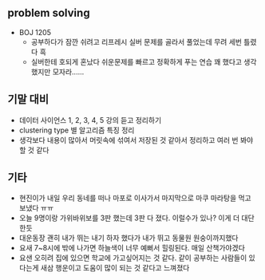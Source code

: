 ## problem solving
- BOJ 1205
  - 공부하다가 잠깐 쉬려고 리프레시 실버 문제를 골라서 풀었는데 무려 세번 틀렸다 흑 
  - 실버한테 호되게 혼났다 쉬운문제를 빠르고 정확하게 푸는 연습 꽤 했다고 생각했지만 모자라......
## 기말 대비
- 데이터 사이언스 1, 2, 3, 4, 5 강의 듣고 정리하기 
- clustering type 별 알고리즘 특징 정리 
- 생각보다 내용이 많아서 머릿속에 섞여서 저장된 것 같아서 정리하고 여러 번 봐야 할 것 같다
## 기타
- 현진이가 내일 우리 동네를 떠나 마포로 이사가서 마지막으로 마쿠 마라탕을 먹고 보냈다 ㅠㅠ
- 오늘 9명이랑 가위바위보를 3판 했는데 3판 다 졌다. 이럴수가 있나? 이게 더 대단한듯 
- 대운동장 괜히 내가 뛰는 내기 하자 했다가 내가 뛰고 동물원 원숭이까지했다 
- 요새 7~8시에 밖에 나가면 하늘색이 너무 예뻐서 힐링된다. 매일 산책가야겠다
- 요샌 오히려 집에 있으면 학교에 가고싶어지는 것 같다. 같이 공부하는 사람들이 있다는게 새삼 행운이고 도움이 많이 되는 것 같다고 느껴졌다
